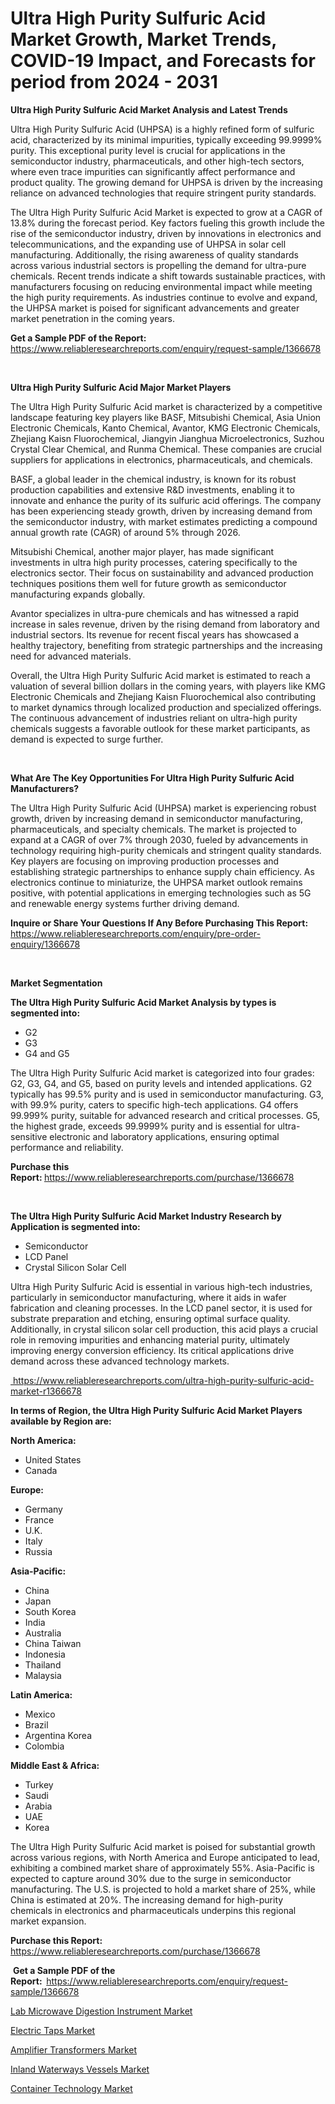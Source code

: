 <p><h1>Ultra High Purity Sulfuric Acid Market Growth, Market Trends, COVID-19 Impact, and Forecasts for period from 2024 - 2031</h1></p><p><strong>Ultra High Purity Sulfuric Acid Market Analysis and Latest Trends</strong></p>
<p><p>Ultra High Purity Sulfuric Acid (UHPSA) is a highly refined form of sulfuric acid, characterized by its minimal impurities, typically exceeding 99.9999% purity. This exceptional purity level is crucial for applications in the semiconductor industry, pharmaceuticals, and other high-tech sectors, where even trace impurities can significantly affect performance and product quality. The growing demand for UHPSA is driven by the increasing reliance on advanced technologies that require stringent purity standards.</p><p>The Ultra High Purity Sulfuric Acid Market is expected to grow at a CAGR of 13.8% during the forecast period. Key factors fueling this growth include the rise of the semiconductor industry, driven by innovations in electronics and telecommunications, and the expanding use of UHPSA in solar cell manufacturing. Additionally, the rising awareness of quality standards across various industrial sectors is propelling the demand for ultra-pure chemicals. Recent trends indicate a shift towards sustainable practices, with manufacturers focusing on reducing environmental impact while meeting the high purity requirements. As industries continue to evolve and expand, the UHPSA market is poised for significant advancements and greater market penetration in the coming years.</p></p>
<p><strong>Get a Sample PDF of the Report:&nbsp;</strong> <a href="https://www.reliableresearchreports.com/enquiry/request-sample/1366678?utm_campaign=11&utm_medium=2&utm_source=Github&utm_content=ia&utm_term=17112024&utm_id=ultra-high-purity-sulfuric-acid">https://www.reliableresearchreports.com/enquiry/request-sample/1366678</a></p>
<p>&nbsp;</p>
<p><strong>Ultra High Purity Sulfuric Acid Major Market Players</strong></p>
<p><p>The Ultra High Purity Sulfuric Acid market is characterized by a competitive landscape featuring key players like BASF, Mitsubishi Chemical, Asia Union Electronic Chemicals, Kanto Chemical, Avantor, KMG Electronic Chemicals, Zhejiang Kaisn Fluorochemical, Jiangyin Jianghua Microelectronics, Suzhou Crystal Clear Chemical, and Runma Chemical. These companies are crucial suppliers for applications in electronics, pharmaceuticals, and chemicals.</p><p>BASF, a global leader in the chemical industry, is known for its robust production capabilities and extensive R&D investments, enabling it to innovate and enhance the purity of its sulfuric acid offerings. The company has been experiencing steady growth, driven by increasing demand from the semiconductor industry, with market estimates predicting a compound annual growth rate (CAGR) of around 5% through 2026.</p><p>Mitsubishi Chemical, another major player, has made significant investments in ultra high purity processes, catering specifically to the electronics sector. Their focus on sustainability and advanced production techniques positions them well for future growth as semiconductor manufacturing expands globally.</p><p>Avantor specializes in ultra-pure chemicals and has witnessed a rapid increase in sales revenue, driven by the rising demand from laboratory and industrial sectors. Its revenue for recent fiscal years has showcased a healthy trajectory, benefiting from strategic partnerships and the increasing need for advanced materials.</p><p>Overall, the Ultra High Purity Sulfuric Acid market is estimated to reach a valuation of several billion dollars in the coming years, with players like KMG Electronic Chemicals and Zhejiang Kaisn Fluorochemical also contributing to market dynamics through localized production and specialized offerings. The continuous advancement of industries reliant on ultra-high purity chemicals suggests a favorable outlook for these market participants, as demand is expected to surge further.</p></p>
<p>&nbsp;</p>
<p><strong>What Are The Key Opportunities For Ultra High Purity Sulfuric Acid Manufacturers?</strong></p>
<p><p>The Ultra High Purity Sulfuric Acid (UHPSA) market is experiencing robust growth, driven by increasing demand in semiconductor manufacturing, pharmaceuticals, and specialty chemicals. The market is projected to expand at a CAGR of over 7% through 2030, fueled by advancements in technology requiring high-purity chemicals and stringent quality standards. Key players are focusing on improving production processes and establishing strategic partnerships to enhance supply chain efficiency. As electronics continue to miniaturize, the UHPSA market outlook remains positive, with potential applications in emerging technologies such as 5G and renewable energy systems further driving demand.</p></p>
<p><strong>Inquire or Share Your Questions If Any Before Purchasing This Report:</strong> <a href="https://www.reliableresearchreports.com/enquiry/pre-order-enquiry/1366678?utm_campaign=11&utm_medium=2&utm_source=Github&utm_content=ia&utm_term=17112024&utm_id=ultra-high-purity-sulfuric-acid">https://www.reliableresearchreports.com/enquiry/pre-order-enquiry/1366678</a></p>
<p>&nbsp;</p>
<p><strong>Market Segmentation</strong></p>
<p><strong>The Ultra High Purity Sulfuric Acid Market Analysis by types is segmented into:</strong></p>
<p><ul><li>G2</li><li>G3</li><li>G4 and G5</li></ul></p>
<p><p>The Ultra High Purity Sulfuric Acid market is categorized into four grades: G2, G3, G4, and G5, based on purity levels and intended applications. G2 typically has 99.5% purity and is used in semiconductor manufacturing. G3, with 99.9% purity, caters to specific high-tech applications. G4 offers 99.999% purity, suitable for advanced research and critical processes. G5, the highest grade, exceeds 99.9999% purity and is essential for ultra-sensitive electronic and laboratory applications, ensuring optimal performance and reliability.</p></p>
<p><strong>Purchase this Report:&nbsp;</strong><a href="https://www.reliableresearchreports.com/purchase/1366678?utm_campaign=11&utm_medium=2&utm_source=Github&utm_content=ia&utm_term=17112024&utm_id=ultra-high-purity-sulfuric-acid">https://www.reliableresearchreports.com/purchase/1366678</a></p>
<p>&nbsp;</p>
<p><strong>The Ultra High Purity Sulfuric Acid Market Industry Research by Application is segmented into:</strong></p>
<p><ul><li>Semiconductor</li><li>LCD Panel</li><li>Crystal Silicon Solar Cell</li></ul></p>
<p><p>Ultra High Purity Sulfuric Acid is essential in various high-tech industries, particularly in semiconductor manufacturing, where it aids in wafer fabrication and cleaning processes. In the LCD panel sector, it is used for substrate preparation and etching, ensuring optimal surface quality. Additionally, in crystal silicon solar cell production, this acid plays a crucial role in removing impurities and enhancing material purity, ultimately improving energy conversion efficiency. Its critical applications drive demand across these advanced technology markets.</p></p>
<p><a href="https://www.reliableresearchreports.com/ultra-high-purity-sulfuric-acid-market-r1366678?utm_campaign=11&utm_medium=2&utm_source=Github&utm_content=ia&utm_term=17112024&utm_id=ultra-high-purity-sulfuric-acid">&nbsp;https://www.reliableresearchreports.com/ultra-high-purity-sulfuric-acid-market-r1366678</a></p>
<p><strong>In terms of Region, the Ultra High Purity Sulfuric Acid Market Players available by Region are:</strong></p>
<p>
    <p> <strong> North America: </strong>
        <ul>
            <li>United States</li>
            <li>Canada</li>
        </ul>
        </p> 
    <p> <strong> Europe: </strong>
        <ul>
            <li>Germany</li>
            <li>France</li>
            <li>U.K.</li>
            <li>Italy</li>
            <li>Russia</li>
        </ul>
        </p> 
    <p> <strong> Asia-Pacific: </strong>
        <ul>
            <li>China</li>
            <li>Japan</li>
            <li>South Korea</li>
            <li>India</li>
            <li>Australia</li>
            <li>China Taiwan</li>
            <li>Indonesia</li>
            <li>Thailand</li>
            <li>Malaysia</li>
        </ul>
        </p> 
    <p> <strong> Latin America: </strong>
        <ul>
            <li>Mexico</li>
            <li>Brazil</li>
            <li>Argentina Korea</li>
            <li>Colombia</li>
        </ul>
        </p> 
    <p> <strong> Middle East & Africa: </strong>
        <ul>
            <li>Turkey</li>
            <li>Saudi</li>
            <li>Arabia</li>
            <li>UAE</li>
            <li>Korea</li>
        </ul>
    </p>
    </p>
<p><p>The Ultra High Purity Sulfuric Acid market is poised for substantial growth across various regions, with North America and Europe anticipated to lead, exhibiting a combined market share of approximately 55%. Asia-Pacific is expected to capture around 30% due to the surge in semiconductor manufacturing. The U.S. is projected to hold a market share of 25%, while China is estimated at 20%. The increasing demand for high-purity chemicals in electronics and pharmaceuticals underpins this regional market expansion.</p></p>
<p><strong>Purchase this Report: </strong><a href="https://www.reliableresearchreports.com/purchase/1366678?utm_campaign=11&utm_medium=2&utm_source=Github&utm_content=ia&utm_term=17112024&utm_id=ultra-high-purity-sulfuric-acid">https://www.reliableresearchreports.com/purchase/1366678</a></p>
<p>&nbsp;<strong>Get a Sample PDF of the Report:&nbsp;&nbsp;</strong><a href="https://www.reliableresearchreports.com/enquiry/request-sample/1366678?utm_campaign=11&utm_medium=2&utm_source=Github&utm_content=ia&utm_term=17112024&utm_id=ultra-high-purity-sulfuric-acid">https://www.reliableresearchreports.com/enquiry/request-sample/1366678</a></p>
<p><strong></strong></p>
<p><p><a href="https://github.com/ChiragRp1/Market-Research-Report-List-6/blob/main/lab-microwave-digestion-instrument-market.md?utm_campaign=11&utm_medium=2&utm_source=Github&utm_content=ia&utm_term=17112024&utm_id=ultra-high-purity-sulfuric-acid">Lab Microwave Digestion Instrument Market</a></p><p><a href="https://www.linkedin.com/pulse/exploring-electric-taps-market-strategic-insights-growth-uqnqe?utm_campaign=11&utm_medium=2&utm_source=Github&utm_content=ia&utm_term=17112024&utm_id=ultra-high-purity-sulfuric-acid">Electric Taps Market</a></p><p><a href="https://www.linkedin.com/pulse/amplifier-transformers-market-segmentation-geographical-regions-7pxte?utm_campaign=11&utm_medium=2&utm_source=Github&utm_content=ia&utm_term=17112024&utm_id=ultra-high-purity-sulfuric-acid">Amplifier Transformers Market</a></p><p><a href="https://issuu.com/reportprime-2/docs/inland-waterways-vessels-market-siz_75ba7b9c1ef6f3?utm_campaign=11&utm_medium=2&utm_source=Github&utm_content=ia&utm_term=17112024&utm_id=ultra-high-purity-sulfuric-acid">Inland Waterways Vessels Market</a></p><p><a href="https://issuu.com/reportprime-2/docs/container-technology-market-size-20_9238328a2d5b62?utm_campaign=11&utm_medium=2&utm_source=Github&utm_content=ia&utm_term=17112024&utm_id=ultra-high-purity-sulfuric-acid">Container Technology Market</a></p></p>